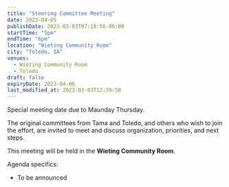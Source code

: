 ```yaml
---
title: "Steering Committee Meeting"
date: 2023-04-05
publishDate: 2023-03-03T07:18:56-06:00
startTime: "5pm"
endTime: "6pm"
location: "Wieting Community Room"
city: "Toledo, IA"
venues:
  - Wieting Community Room
  - Toledo
draft: false
expiryDate: 2023-04-06
last_modified_at: 2023-03-03T12:39:58
--- 
```


Special meeting date due to Maunday Thursday.    

The original committees from Tama and Toledo, and others who wish to join the effort, are invited to meet and discuss organization, priorities, and next steps.

This meeting will be held in the **Wieting Community Room**.

Agenda specifics:

  - To be announced
  
<!-- {{< embed-pdf url="../../pdfs/Healthy-Hometown-Agenda-for-Apr-2023.pdf" >}} --> 
